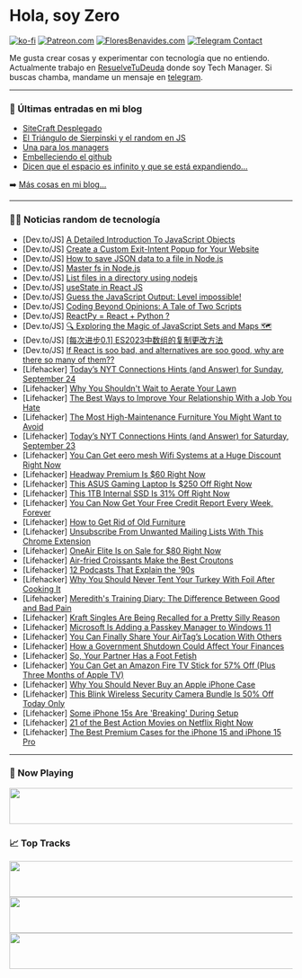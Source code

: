 # Hola, soy Zero

[![ko-fi](https://ko-fi.com/img/githubbutton_sm.svg)](https://ko-fi.com/J3J4N0LUK)
[![Patreon.com](https://img.shields.io/endpoint.svg?url=https%3A%2F%2Fshieldsio-patreon.vercel.app%2Fapi%3Fusername%3Dzerodragon%26type%3Dpatrons&style=for-the-badge)](https://patreon.com/zerodragon)
[![FloresBenavides.com](https://img.shields.io/website?down_message=oops&label=MiBlog&style=for-the-badge&up_message=online&url=https%3A%2F%2Ffloresbenavides.com)](https://floresbenavides.com)
[![Telegram Contact](https://img.shields.io/badge/escr%C3%ADbeme-ZeroDragon-%2326A5E4?style=for-the-badge&logo=telegram)](https://t.me/zerodragon)

Me gusta crear cosas y experimentar con tecnología que no entiendo.
Actualmente trabajo en [ResuelveTuDeuda](http://github.com/resuelve) donde soy Tech Manager.
Si buscas chamba, mandame un mensaje en [telegram](https://t.me/zerodragon).

---

### 📕 Últimas entradas en mi blog
<!-- BLOG-POST-LIST:START -->
- [SiteCraft Desplegado](https://floresbenavides.com/sitecraft-desplegado/)
- [El Triángulo de Sierpinski y el random en JS](https://floresbenavides.com/el-triangulo-de-sierpinski-y-el-random-en-js/)
- [Una para los managers](https://floresbenavides.com/una-para-los-managers/)
- [Embelleciendo el github](https://floresbenavides.com/embelleciendo-el-github/)
- [Dicen que el espacio es infinito y que se está expandiendo…](https://floresbenavides.com/dicen-que-el-espacio-es-infinito-y-que-se-esta-expandiendo/)
<!-- BLOG-POST-LIST:END -->

➡️ [Más cosas en mi blog...](https://floresbenavides.com)

---

### 👨‍💻 Noticias random de tecnología
<!-- TECH-POSTS:START -->
- [Dev.to/JS] [A Detailed Introduction To JavaScript Objects](https://dev.to/thejason/a-detailed-introduction-to-javascript-objects-4p73)
- [Dev.to/JS] [Create a Custom Exit-Intent Popup for Your Website](https://dev.to/azizqamar7/creating-a-custom-exit-intent-popup-for-your-website-2718)
- [Dev.to/JS] [How to save JSON data to a file in Node.js](https://dev.to/kiani0x01/how-to-save-json-data-to-a-file-in-nodejs-4ej3)
- [Dev.to/JS] [Master fs in Node.js](https://dev.to/easewithtuts/master-fs-in-nodejs-5cae)
- [Dev.to/JS] [List files in a directory using nodejs](https://dev.to/kiani0x01/list-files-in-a-directory-using-nodejs-5a47)
- [Dev.to/JS] [useState in React JS](https://dev.to/nouman64cat/usestate-in-react-js-2emi)
- [Dev.to/JS] [Guess the JavaScript Output: Level impossible!](https://dev.to/sadeedpv/guess-the-javascript-output-level-impossible-4bp3)
- [Dev.to/JS] [Coding Beyond Opinions: A Tale of Two Scripts](https://dev.to/cstayyab/coding-beyond-opinions-a-tale-of-two-scripts-1n6m)
- [Dev.to/JS] [ReactPy = React + Python ?](https://dev.to/aniiket/reactpy-react-python--40mb)
- [Dev.to/JS] [🔍 Exploring the Magic of JavaScript Sets and Maps 🗺️](https://dev.to/taquiimam14/exploring-the-magic-of-javascript-sets-and-maps-3df1)
- [Dev.to/JS] [[每次进步0.1] ES2023中数组的复制更改方法](https://dev.to/andylow/mei-ci-jin-bu-01-es2023zhong-shu-zu-de-fu-zhi-geng-gai-fang-fa-476j)
- [Dev.to/JS] [If React is soo bad, and alternatives are soo good, why are there so many of them??](https://dev.to/elsyng/if-react-is-soo-bad-and-alternatives-are-soo-good-why-are-there-so-many-of-them-2d45)
- [Lifehacker] [Today’s NYT Connections Hints &lpar;and Answer&rpar; for Sunday, September 24](https://lifehacker.com/nyt-connections-answer-today-september-24-2023-1850864473)
- [Lifehacker] [Why You Shouldn&#39;t Wait to Aerate Your Lawn](https://lifehacker.com/why-you-shouldnt-wait-to-aerate-your-lawn-1850860992)
- [Lifehacker] [The Best Ways to Improve Your Relationship With a Job You Hate](https://lifehacker.com/the-best-ways-to-improve-your-relationship-with-a-job-y-1850861003)
- [Lifehacker] [The Most High-Maintenance Furniture You Might Want to Avoid](https://lifehacker.com/the-most-high-maintenance-furniture-you-might-want-to-a-1850861015)
- [Lifehacker] [Today’s NYT Connections Hints &lpar;and Answer&rpar; for Saturday, September 23](https://lifehacker.com/nyt-connections-answer-today-september-23-2023-1850862961)
- [Lifehacker] [You Can Get eero mesh Wifi Systems at a Huge Discount Right Now](https://lifehacker.com/you-can-get-eero-mesh-wifi-systems-at-a-huge-discount-r-1850866748)
- [Lifehacker] [Headway Premium Is $60 Right Now](https://lifehacker.com/headway-premium-is-60-right-now-1850862380)
- [Lifehacker] [This ASUS Gaming Laptop Is $250 Off Right Now](https://lifehacker.com/this-asus-gaming-laptop-is-250-off-right-now-1850865843)
- [Lifehacker] [This 1TB Internal SSD Is 31% Off Right Now](https://lifehacker.com/this-1tb-internal-ssd-is-31-off-right-now-1850865883)
- [Lifehacker] [You Can Now Get Your Free Credit Report Every Week, Forever](https://lifehacker.com/you-can-now-get-your-free-credit-report-every-week-for-1850865987)
- [Lifehacker] [How to Get Rid of Old Furniture](https://lifehacker.com/the-right-way-to-get-rid-of-your-old-couch-1849842683)
- [Lifehacker] [Unsubscribe From Unwanted Mailing Lists With This Chrome Extension](https://lifehacker.com/unsubscribe-from-unwanted-mailing-lists-with-this-chrom-1850865766)
- [Lifehacker] [OneAir Elite Is on Sale for $80 Right Now](https://lifehacker.com/oneair-elite-is-on-sale-for-80-right-now-1850855039)
- [Lifehacker] [Air-fried Croissants Make the Best Croutons](https://lifehacker.com/air-fried-croissants-make-the-best-croutons-1850865723)
- [Lifehacker] [12 Podcasts That Explain the &#39;90s](https://lifehacker.com/the-podcasts-that-explain-the-90s-1850864874)
- [Lifehacker] [Why You Should Never Tent Your Turkey With Foil After Cooking It](https://lifehacker.com/do-not-tent-your-turkey-with-foil-1848035893)
- [Lifehacker] [Meredith&#39;s Training Diary: The Difference Between Good and Bad Pain](https://lifehacker.com/merediths-training-diary-the-difference-between-good-a-1850864894)
- [Lifehacker] [Kraft Singles Are Being Recalled for a Pretty Silly Reason](https://lifehacker.com/kraft-singles-recall-1850865306)
- [Lifehacker] [Microsoft Is Adding a Passkey Manager to Windows 11](https://lifehacker.com/microsoft-is-adding-a-passkey-manager-to-windows-11-1850865246)
- [Lifehacker] [You Can Finally Share Your AirTag’s Location With Others](https://lifehacker.com/how-to-share-airtag-locations-1850865334)
- [Lifehacker] [How a Government Shutdown Could Affect Your Finances](https://lifehacker.com/how-a-government-shutdown-could-affect-your-finances-1821181628)
- [Lifehacker] [So, Your Partner Has a Foot Fetish](https://lifehacker.com/so-your-partner-has-a-foot-fetish-1850864998)
- [Lifehacker] [You Can Get an Amazon Fire TV Stick for 57% Off &lpar;Plus Three Months of Apple TV&rpar;](https://lifehacker.com/you-can-get-an-amazon-fire-tv-stick-for-57-off-plus-t-1850865131)
- [Lifehacker] [Why You Should Never Buy an Apple iPhone Case](https://lifehacker.com/don-t-buy-apple-s-iphone-cases-1849984015)
- [Lifehacker] [This Blink Wireless Security Camera Bundle Is 50% Off Today Only](https://lifehacker.com/this-blink-wireless-security-camera-bundle-is-50-off-t-1850864881)
- [Lifehacker] [Some iPhone 15s Are &#39;Breaking&#39; During Setup](https://lifehacker.com/some-iphone-15s-are-breaking-during-setup-1850864742)
- [Lifehacker] [21 of the Best Action Movies on Netflix Right Now](https://lifehacker.com/the-best-action-movies-on-netflix-right-now-1850856583)
- [Lifehacker] [The Best Premium Cases for the iPhone 15 and iPhone 15 Pro](https://lifehacker.com/the-best-premium-cases-for-the-iphone-15-and-iphone-15-1850864098)<!-- TECH-POSTS:END -->

---

### 🎵 Now Playing
<a href="https://spotify-now-playing-dun.vercel.app/now-playing?open"><img src="https://spotify-now-playing-dun.vercel.app/now-playing" width="540" height="64"></a>

### 📈 Top Tracks
<a href="https://spotify-now-playing-dun.vercel.app/top-tracks?i=1&open"><img src="https://spotify-now-playing-dun.vercel.app/top-tracks?i=1" width="540" height="64"></a>
<a href="https://spotify-now-playing-dun.vercel.app/top-tracks?i=2&open"><img src="https://spotify-now-playing-dun.vercel.app/top-tracks?i=2" width="540" height="64"></a>
<a href="https://spotify-now-playing-dun.vercel.app/top-tracks?i=3&open"><img src="https://spotify-now-playing-dun.vercel.app/top-tracks?i=3" width="540" height="64"></a>

